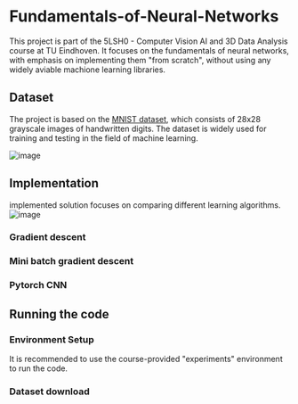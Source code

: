 # Fundamentals-of-Neural-Networks
This project is part of the 5LSH0 - Computer Vision AI and 3D Data Analysis course at TU Eindhoven. It focuses on the fundamentals of neural networks, with emphasis on implementing them "from scratch", without using any widely aviable machione learning libraries.

## Dataset
The project is based on the [MNIST dataset](https://en.wikipedia.org/wiki/MNIST_database), which consists of 28x28 grayscale images of handwritten digits. The dataset is widely used for training and testing in the field of machine learning.

![image](https://github.com/user-attachments/assets/3f039fd6-9077-4cf3-93d0-e028f86c5b39)

## Implementation
implemented solution focuses on comparing different learning algorithms.
![image](https://github.com/user-attachments/assets/0c40c5d5-d71f-48f9-b2c4-adb2b2627e51)
### Gradient descent

### Mini batch gradient descent

### Pytorch CNN

## Running the code
### Environment Setup
It is recommended to use the course-provided "experiments" environment to run the code.

### Dataset download


